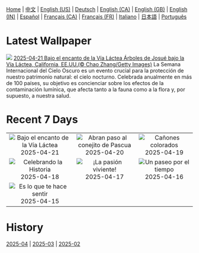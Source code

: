 [Home](../README.md) | [中文](zh-CN.md) | [English (US)](en-US.md) | [Deutsch](de-DE.md) | [English (CA)](en-CA.md) | [English (GB)](en-GB.md) | [English (IN)](en-IN.md) | [Español](es-ES.md) | [Français (CA)](fr-CA.md) | [Français (FR)](fr-FR.md) | [Italiano](it-IT.md) | [日本語](ja-JP.md) | [Português](pt-BR.md)

# Latest Wallpaper
![](https://www.bing.com/th?id=OHR.JoshuaStars_ES-ES3139415437_UHD.jpg)
[2025-04-21 Bajo el encanto de la Vía Láctea Árboles de Josué bajo la Vía Láctea, California, EE.UU.(© Chao Zhang/Getty Images)](https://www.bing.com/th?id=OHR.JoshuaStars_ES-ES3139415437_UHD.jpg)
La Semana Internacional del Cielo Oscuro es un evento crucial para la protección de nuestro patrimonio natural: el cielo nocturno. Celebrada anualmente en más de 100 países, su objetivo es concienciar sobre los efectos de la contaminación lumínica, que afecta tanto a la fauna como a la flora y, por supuesto, a nuestra salud.

# Recent 7 Days
|  |  |  |
|:---:|:---:|:---:|
| ![](https://www.bing.com/th?id=OHR.JoshuaStars_ES-ES3139415437_400x240.jpg "Bajo el encanto de la Vía Láctea") 2025-04-21 | ![](https://www.bing.com/th?id=OHR.BunnyLove_ES-ES9248343079_400x240.jpg "Abran paso al conejito de Pascua") 2025-04-20 | ![](https://www.bing.com/th?id=OHR.ZionValley_ES-ES3051360376_400x240.jpg "Cañones colorados") 2025-04-19 |
| ![](https://www.bing.com/th?id=OHR.GoremeTurkey_ES-ES9181227420_400x240.jpg "Celebrando la Historia") 2025-04-18 | ![](https://www.bing.com/th?id=OHR.CastroUrdiales_ES-ES0758582290_400x240.jpg "¡La pasión viviente!") 2025-04-17 | ![](https://www.bing.com/th?id=OHR.KachinaBridge_ES-ES0602250183_400x240.jpg "Un paseo por el tiempo") 2025-04-16 |
| ![](https://www.bing.com/th?id=OHR.BeachArt_ES-ES0479706512_400x240.jpg "Es lo que te hace sentir") 2025-04-15 |  |  |

# History
[2025-04](../archives/wallpaper/es-ES/w_2025_04.md) | [2025-03](../archives/wallpaper/es-ES/w_2025_03.md) | [2025-02](../archives/wallpaper/es-ES/w_2025_02.md)

